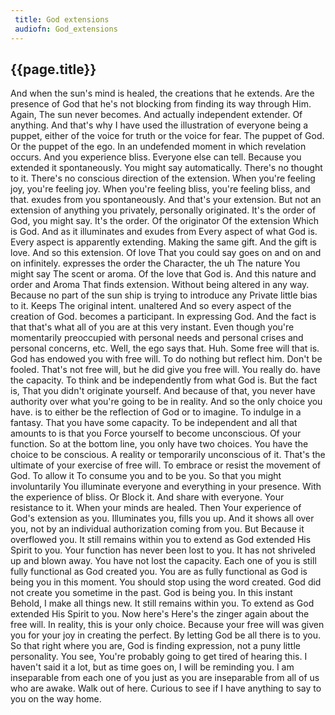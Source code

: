 ```yaml
---
 title: God extensions
 audiofn: God_extensions
---
```


## {{page.title}}

And when the sun's mind is healed, the creations that he extends. Are
the presence of God that he's not blocking from finding its way through
Him. Again, The sun never becomes. And actually independent extender. Of
anything. And that's why I have used the illustration of everyone being
a puppet, either of the voice for truth or the voice for fear. The
puppet of God. Or the puppet of the ego. In an undefended moment in
which revelation occurs. And you experience bliss. Everyone else can
tell. Because you extended it spontaneously. You might say
automatically. There's no thought to it. There's no conscious direction
of the extension. When you're feeling joy, you're feeling joy. When
you're feeling bliss, you're feeling bliss, and that. exudes from you
spontaneously. And that's your extension. But not an extension of
anything you privately, personally originated. It's the order of God,
you might say. It's the order. Of the originator Of the extension Which
is God. And as it illuminates and exudes from Every aspect of what God
is. Every aspect is apparently extending. Making the same gift. And the
gift is love. And so this extension. Of love That you could say goes on
and on and on infinitely. expresses the order the Character, the uh The
nature You might say The scent or aroma. Of the love that God is. And
this nature and order and Aroma That finds extension. Without being
altered in any way. Because no part of the sun ship is trying to
introduce any Private little bias to it. Keeps The original intent.
unaltered And so every aspect of the creation of God. becomes a
participant. In expressing God. And the fact is that that's what all of
you are at this very instant. Even though you're momentarily preoccupied
with personal needs and personal crises and personal concerns, etc.
Well, the ego says that. Huh. Some free will that is. God has endowed
you with free will. To do nothing but reflect him. Don't be fooled.
That's not free will, but he did give you free will. You really do. have
the capacity. To think and be independently from what God is. But the
fact is, That you didn't originate yourself. And because of that, you
never have authority over what you're going to be in reality. And so the
only choice you have. is to either be the reflection of God or to
imagine. To indulge in a fantasy. That you have some capacity. To be
independent and all that amounts to is that you Force yourself to become
unconscious. Of your function. So at the bottom line, you only have two
choices. You have the choice to be conscious. A reality or temporarily
unconscious of it. That's the ultimate of your exercise of free will. To
embrace or resist the movement of God. To allow it To consume you and to
be you. So that you might involuntarily You illuminate everyone and
everything in your presence. With the experience of bliss. Or Block it.
And share with everyone. Your resistance to it. When your minds are
healed. Then Your experience of God's extension as you. Illuminates you,
fills you up. And it shows all over you, not by an individual
authorization coming from you. But Because it overflowed you. It still
remains within you to extend as God extended His Spirit to you. Your
function has never been lost to you. It has not shriveled up and blown
away. You have not lost the capacity. Each one of you is still fully
functional as God created you. You are as fully functional as God is
being you in this moment. You should stop using the word created. God
did not create you sometime in the past. God is being you. In this
instant Behold, I make all things new. It still remains within you. To
extend as God extended His Spirit to you. Now here's Here's the zinger
again about the free will. In reality, this is your only choice. Because
your free will was given you for your joy in creating the perfect. By
letting God be all there is to you. So that right where you are, God is
finding expression, not a puny little personality. You see, You're
probably going to get tired of hearing this. I haven't said it a lot,
but as time goes on, I will be reminding you. I am inseparable from each
one of you just as you are inseparable from all of us who are awake.
Walk out of here. Curious to see if I have anything to say to you on the
way home.


